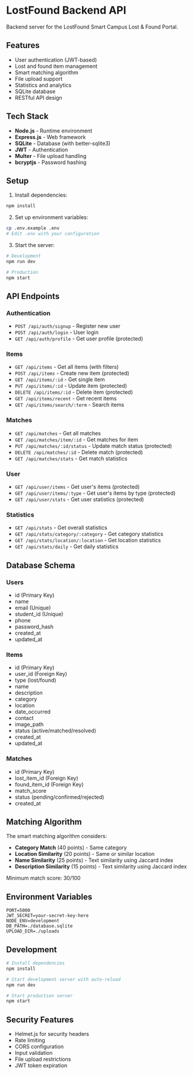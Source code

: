 # LostFound Backend API

Backend server for the LostFound Smart Campus Lost & Found Portal.

## Features

- User authentication (JWT-based)
- Lost and found item management
- Smart matching algorithm
- File upload support
- Statistics and analytics
- SQLite database
- RESTful API design

## Tech Stack

- **Node.js** - Runtime environment
- **Express.js** - Web framework
- **SQLite** - Database (with better-sqlite3)
- **JWT** - Authentication
- **Multer** - File upload handling
- **bcryptjs** - Password hashing

## Setup

1. Install dependencies:
```bash
npm install
```

2. Set up environment variables:
```bash
cp .env.example .env
# Edit .env with your configuration
```

3. Start the server:
```bash
# Development
npm run dev

# Production
npm start
```

## API Endpoints

### Authentication
- `POST /api/auth/signup` - Register new user
- `POST /api/auth/login` - User login
- `GET /api/auth/profile` - Get user profile (protected)

### Items
- `GET /api/items` - Get all items (with filters)
- `POST /api/items` - Create new item (protected)
- `GET /api/items/:id` - Get single item
- `PUT /api/items/:id` - Update item (protected)
- `DELETE /api/items/:id` - Delete item (protected)
- `GET /api/items/recent` - Get recent items
- `GET /api/items/search/:term` - Search items

### Matches
- `GET /api/matches` - Get all matches
- `GET /api/matches/item/:id` - Get matches for item
- `PUT /api/matches/:id/status` - Update match status (protected)
- `DELETE /api/matches/:id` - Delete match (protected)
- `GET /api/matches/stats` - Get match statistics

### User
- `GET /api/user/items` - Get user's items (protected)
- `GET /api/user/items/:type` - Get user's items by type (protected)
- `GET /api/user/stats` - Get user statistics (protected)

### Statistics
- `GET /api/stats` - Get overall statistics
- `GET /api/stats/category/:category` - Get category statistics
- `GET /api/stats/location/:location` - Get location statistics
- `GET /api/stats/daily` - Get daily statistics

## Database Schema

### Users
- id (Primary Key)
- name
- email (Unique)
- student_id (Unique)
- phone
- password_hash
- created_at
- updated_at

### Items
- id (Primary Key)
- user_id (Foreign Key)
- type (lost/found)
- name
- description
- category
- location
- date_occurred
- contact
- image_path
- status (active/matched/resolved)
- created_at
- updated_at

### Matches
- id (Primary Key)
- lost_item_id (Foreign Key)
- found_item_id (Foreign Key)
- match_score
- status (pending/confirmed/rejected)
- created_at

## Matching Algorithm

The smart matching algorithm considers:
- **Category Match** (40 points) - Same category
- **Location Similarity** (20 points) - Same or similar location
- **Name Similarity** (25 points) - Text similarity using Jaccard index
- **Description Similarity** (15 points) - Text similarity using Jaccard index

Minimum match score: 30/100

## Environment Variables

```
PORT=5000
JWT_SECRET=your-secret-key-here
NODE_ENV=development
DB_PATH=./database.sqlite
UPLOAD_DIR=./uploads
```

## Development

```bash
# Install dependencies
npm install

# Start development server with auto-reload
npm run dev

# Start production server
npm start
```

## Security Features

- Helmet.js for security headers
- Rate limiting
- CORS configuration
- Input validation
- File upload restrictions
- JWT token expiration
